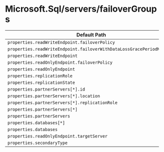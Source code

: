 # Microsoft.Sql/servers/failoverGroups

| Default Path | Alias |
|---|---|
| `properties.readWriteEndpoint.failoverPolicy` | `Microsoft.Sql/servers/failoverGroups/readWriteEndpoint.failoverPolicy` |
| `properties.readWriteEndpoint.failoverWithDataLossGracePeriodMinutes` | `Microsoft.Sql/servers/failoverGroups/readWriteEndpoint.failoverWithDataLossGracePeriodMinutes` |
| `properties.readWriteEndpoint` | `Microsoft.Sql/servers/failoverGroups/readWriteEndpoint` |
| `properties.readOnlyEndpoint.failoverPolicy` | `Microsoft.Sql/servers/failoverGroups/readOnlyEndpoint.failoverPolicy` |
| `properties.readOnlyEndpoint` | `Microsoft.Sql/servers/failoverGroups/readOnlyEndpoint` |
| `properties.replicationRole` | `Microsoft.Sql/servers/failoverGroups/replicationRole` |
| `properties.replicationState` | `Microsoft.Sql/servers/failoverGroups/replicationState` |
| `properties.partnerServers[*].id` | `Microsoft.Sql/servers/failoverGroups/partnerServers[*].id` |
| `properties.partnerServers[*].location` | `Microsoft.Sql/servers/failoverGroups/partnerServers[*].location` |
| `properties.partnerServers[*].replicationRole` | `Microsoft.Sql/servers/failoverGroups/partnerServers[*].replicationRole` |
| `properties.partnerServers[*]` | `Microsoft.Sql/servers/failoverGroups/partnerServers[*]` |
| `properties.partnerServers` | `Microsoft.Sql/servers/failoverGroups/partnerServers` |
| `properties.databases[*]` | `Microsoft.Sql/servers/failoverGroups/databases[*]` |
| `properties.databases` | `Microsoft.Sql/servers/failoverGroups/databases` |
| `properties.readOnlyEndpoint.targetServer` | `Microsoft.Sql/servers/failoverGroups/readOnlyEndpoint.targetServer` |
| `properties.secondaryType` | `Microsoft.Sql/servers/failoverGroups/secondaryType` |

